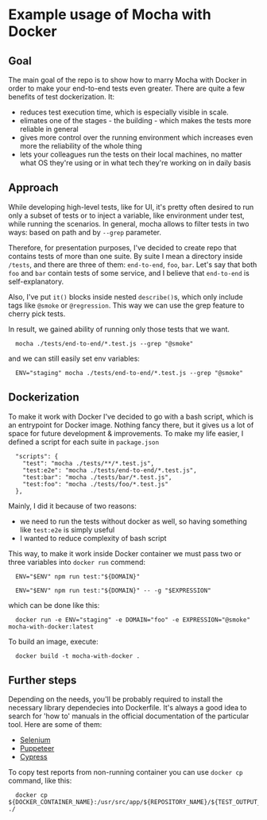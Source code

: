 # Example usage of Mocha with Docker

## Goal 

The main goal of the repo is to show how to marry Mocha with Docker in order to make your end-to-end tests even greater. There are quite a few benefits of test dockerization. It:

- reduces test execution time, which is especially visible in scale. 
- elimates one of the stages - the building - which makes the tests more reliable in general
- gives more control over the running environment which increases even more the reliability of the whole thing  
- lets your colleagues run the tests on their local machines, no matter what OS they're using or in what tech they're working on in daily basis

## Approach

While developing high-level tests, like for UI, it's pretty often desired to run only a subset of tests or to inject a variable, like environment under test, while running the scenarios. In general, mocha allows to filter tests in two ways: based on path and by `--grep` parameter. 

Therefore, for presentation purposes, I've decided to create repo that contains tests of more than one suite. By suite I mean a directory inside `/tests`, and there are three of them: `end-to-end`, `foo`, `bar`. Let's say that both `foo` and `bar` contain tests of some service, and I believe that `end-to-end` is self-explanatory.

Also, I've put `it()` blocks inside nested `describe()`s, which only include tags like `@smoke` or `@regression`. This way we can use the grep feature to cherry pick tests.

In result, we gained ability of running only those tests that we want.

```
  mocha ./tests/end-to-end/*.test.js --grep "@smoke"
```

and we can still easily set env variables:

```
  ENV="staging" mocha ./tests/end-to-end/*.test.js --grep "@smoke"
```

## Dockerization

To make it work with Docker I've decided to go with a bash script, which is an entrypoint for Docker image. Nothing fancy there, but it gives us a lot of space for future development & improvements. To make my life easier, I defined a script for each suite in `package.json` 
```
  "scripts": {
    "test": "mocha ./tests/**/*.test.js",
    "test:e2e": "mocha ./tests/end-to-end/*.test.js",
    "test:bar": "mocha ./tests/bar/*.test.js",
    "test:foo": "mocha ./tests/foo/*.test.js"
  },
```

Mainly, I did it because of two reasons:
- we need to run the tests without docker as well, so having something like `test:e2e` is simply useful
- I wanted to reduce complexity of bash script 

This way, to make it work inside Docker container we must pass two or three variables into `docker run` commend:

```
  ENV="$ENV" npm run test:"${DOMAIN}"
```
```
  ENV="$ENV" npm run test:"${DOMAIN}" -- -g "$EXPRESSION"
```

which can be done like this:

```
  docker run -e ENV="staging" -e DOMAIN="foo" -e EXPRESSION="@smoke" mocha-with-docker:latest 
```

To build an image, execute:
```
  docker build -t mocha-with-docker .  
```

## Further steps

Depending on the needs, you'll be probably required to install the necessary library dependecies into Dockerfile. It's always a good idea to search for 'how to' manuals in the official documentation of the particular tool. Here are some of them:

- [Selenium](https://github.com/SeleniumHQ/docker-selenium)
- [Puppeteer](https://github.com/puppeteer/puppeteer/blob/main/docs/troubleshooting.md#running-puppeteer-in-docker)
- [Cypress](https://www.cypress.io/blog/2019/05/02/run-cypress-with-a-single-docker-command/)

To copy test reports from non-running container you can use `docker cp` command, like this:
```
  docker cp ${DOCKER_CONTAINER_NAME}:/usr/src/app/${REPOSITORY_NAME}/${TEST_OUTPUT_FILE} ./
```
